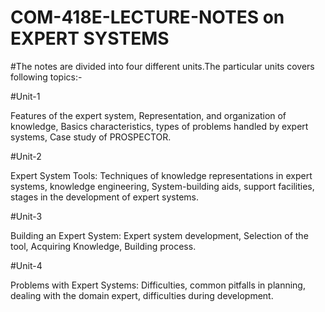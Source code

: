 # COM-418E-LECTURE-NOTES on EXPERT SYSTEMS

#The notes are divided into four different units.The particular units covers following topics:- 

#Unit-1

Features of the expert system, Representation, and organization of knowledge, Basics characteristics, types of problems handled by expert systems, Case study of PROSPECTOR.

#Unit-2

Expert System Tools: Techniques of knowledge representations in expert systems, knowledge engineering, System-building aids, support facilities, stages in the development of expert systems.

#Unit-3

Building an Expert System: Expert system development, Selection of the tool, Acquiring Knowledge, Building process.

#Unit-4

Problems with Expert Systems: Difficulties, common pitfalls in planning, dealing with the domain expert, difficulties during development.
